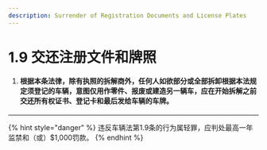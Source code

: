 ```yaml
---
description: Surrender of Registration Documents and License Plates
---
```


# 1.9 交还注册文件和牌照

1. #### 根据本条法律，除有执照的拆解商外，任何人如欲部分或全部拆卸根据本法规定须登记的车辆，意图仅用作零件、报废或建造另一辆车，应在开始拆解之前交还所有权证书、登记卡和最后发给车辆的车牌。

***

{% hint style="danger" %}
违反车辆法第1.9条的行为属轻罪，应判处最高一年监禁和（或）$1,000罚款。
{% endhint %}
